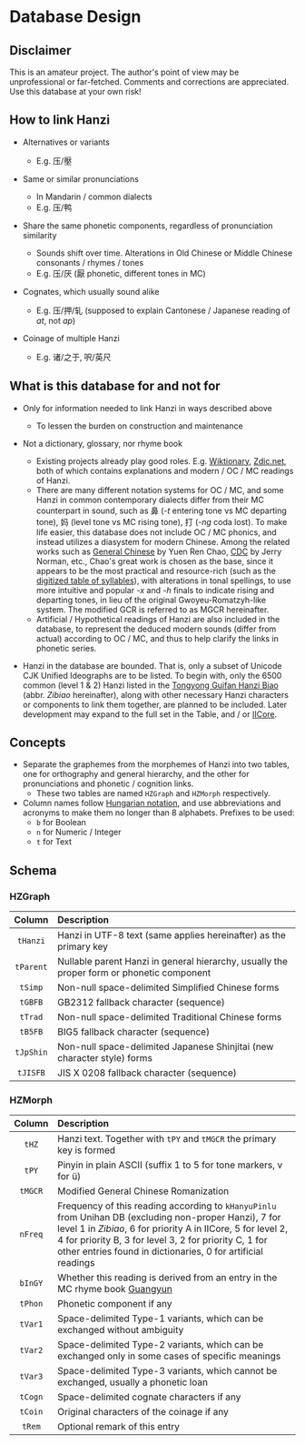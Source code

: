 # Database Design

## Disclaimer

This is an amateur project. The author's point of view may be unprofessional or far-fetched. Comments and corrections are appreciated. Use this database at your own risk!
 
## How to link Hanzi

* Alternatives or variants
	* E.g. 压/壓

* Same or similar pronunciations
	* In Mandarin / common dialects
	* E.g. 压/鸭

* Share the same phonetic components, regardless of pronunciation similarity
	* Sounds shift over time. Alterations in Old Chinese or Middle Chinese consonants / rhymes / tones
	* E.g. 压/厌 (厭 phonetic, different tones in MC)

* Cognates, which usually sound alike
	* E.g. 压/押/轧 (supposed to explain Cantonese / Japanese reading of *at*, not *ap*)

* Coinage of multiple Hanzi
	* E.g. 诸/之于, 呎/英尺

## What is this database for and not for

* Only for information needed to link Hanzi in ways described above
	* To lessen the burden on construction and maintenance

* Not a dictionary, glossary, nor rhyme book
	* Existing projects already play good roles. E.g. [Wiktionary](https://en.wiktionary.org), [Zdic.net](http://www.zdic.net), both of which contains explanations and modern / OC / MC readings of Hanzi.
	* There are many different notation systems for OC / MC, and some Hanzi in common contemporary dialects differ from their MC counterpart in sound, such as 鼻 (*-t* entering tone vs MC departing tone), 妈 (level tone vs MC rising tone), 打 (*-ng* coda lost). To make life easier, this database does not include OC / MC phonics, and instead utilizes a diasystem for modern Chinese. Among the related works such as [General Chinese](https://en.wikipedia.org/wiki/General_Chinese) by Yuen Ren Chao, [CDC](http://www.cssn.cn/yyx/yyx_fy/201505/t20150512_1776011.shtml) by Jerry Norman, etc., Chao's great work is chosen as the base, since it appears to be the most practical and resource-rich (such as the [digitized table of syllables](https://www.newsmth.net/bbscon.php?bid=203&id=78461)), with alterations in tonal spellings, to use more intuitive and popular *-x* and *-h* finals to indicate rising and departing tones, in lieu of the original Gwoyeu-Romatzyh-like system. The modified GCR is referred to as MGCR hereinafter.
	* Artificial / Hypothetical readings of Hanzi are also included in the database, to represent the deduced modern sounds (differ from actual) according to OC / MC, and thus to help clarify the links in phonetic series.

* Hanzi in the database are bounded. That is, only a subset of Unicode CJK Unified Ideographs are to be listed. To begin with, only the 6500 common (level 1 & 2) Hanzi listed in the [Tongyong Guifan Hanzi Biao](https://en.wikipedia.org/wiki/Table_of_General_Standard_Chinese_Characters) (abbr. *Zibiao* hereinafter), along with other necessary Hanzi characters or components to link them together, are planned to be included. Later development may expand to the full set in the Table, and / or [IICore](https://en.wikipedia.org/wiki/International_Ideographs_Core).

## Concepts

* Separate the graphemes from the morphemes of Hanzi into two tables, one for orthography and general hierarchy, and the other for pronunciations and phonetic / cognition links.
	* These two tables are named `HZGraph` and `HZMorph` respectively.
* Column names follow [Hungarian notation](https://en.wikipedia.org/wiki/Hungarian_notation), and use abbreviations and acronyms to make them no longer than 8 alphabets.
  Prefixes to be used:
	* `b` for Boolean
	* `n` for Numeric / Integer
	* `t` for Text

## Schema

### HZGraph

| Column     | Description                                                     |
| :-----:    | :-------------------------------------------------------------- |
| `tHanzi`   | Hanzi in UTF-8 text (same applies hereinafter) as the primary key |
| `tParent`  | Nullable parent Hanzi in general hierarchy, usually the proper form or phonetic component |
| `tSimp`    | Non-null space-delimited Simplified Chinese forms |
| `tGBFB`    | GB2312 fallback character (sequence) |
| `tTrad`    | Non-null space-delimited Traditional Chinese forms |
| `tB5FB`    | BIG5 fallback character (sequence) |
| `tJpShin`  | Non-null space-delimited Japanese Shinjitai (new character style) forms |
| `tJISFB`   | JIS X 0208 fallback character (sequence) |

### HZMorph

| Column     | Description                                                     |
| :-----:    | :-------------------------------------------------------------- |
| `tHZ`      | Hanzi text. Together with `tPY` and `tMGCR` the primary key is formed |
| `tPY`      | Pinyin in plain ASCII (suffix 1 to 5 for tone markers, v for ü) |
| `tMGCR`    | Modified General Chinese Romanization |
| `nFreq`    | Frequency of this reading according to `kHanyuPinlu` from Unihan DB (excluding non-proper Hanzi), 7 for level 1 in *Zibiao*, 6 for priority A in IICore, 5 for level 2, 4 for priority B, 3 for level 3, 2 for priority C, 1 for other entries found in dictionaries, 0 for artificial readings |
| `bInGY`    | Whether this reading is derived from an entry in the MC rhyme book [Guangyun](https://en.wikipedia.org/wiki/Guangyun) |
| `tPhon`    | Phonetic component if any |
| `tVar1`    | Space-delimited Type-1 variants, which can be exchanged without ambiguity |
| `tVar2`    | Space-delimited Type-2 variants, which can be exchanged only in some cases of specific meanings |
| `tVar3`    | Space-delimited Type-3 variants, which cannot be exchanged, usually a phonetic loan |
| `tCogn`    | Space-delimited cognate characters if any |
| `tCoin`    | Original characters of the coinage if any |
| `tRem`     | Optional remark of this entry |
